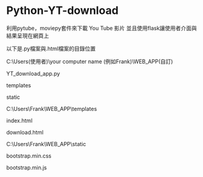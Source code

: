 # Python-YT-download
利用pytube，moviepy套件來下載 You Tube 影片
並且使用flask讓使用者介面與結果呈現在網頁上

以下是.py檔案與.html檔案的目錄位置

C:\Users(使用者)\your computer name (例如Frank)\WEB_APP(自訂)

  YT_download_app.py
  
  templates
  
  static
  
  
C:\Users\Frank\WEB_APP\templates

  index.html
  
  download.html


C:\Users\Frank\WEB_APP\static

  bootstrap.min.css
  
  bootstrap.min.js
  
